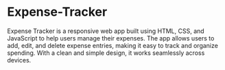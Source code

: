 # Expense-Tracker

Expense Tracker is a responsive web app built using HTML, CSS, and JavaScript to help users manage their expenses. The app allows users to add, edit, and delete expense entries, making it easy to track and organize spending. With a clean and simple design, it works seamlessly across devices.
